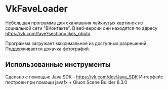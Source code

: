 VkFaveLoader
===============

Небольшая программа для скачивания лайкнутых картинок из социальной сети "ВКонтакте". В веб-версии они 
находятся по адресу https://vk.com/fave?section=likes_photo

Программа загружает максимальное из доступных разрешений. Поддерживается докачка фотографий.


Использованные инструменты
------------

Сделано с помощью Java SDK - https://vk.com/dev/Java_SDK 
Интерфейс построен при помощи javafx + Gluon Scene Builder 8.3.0

